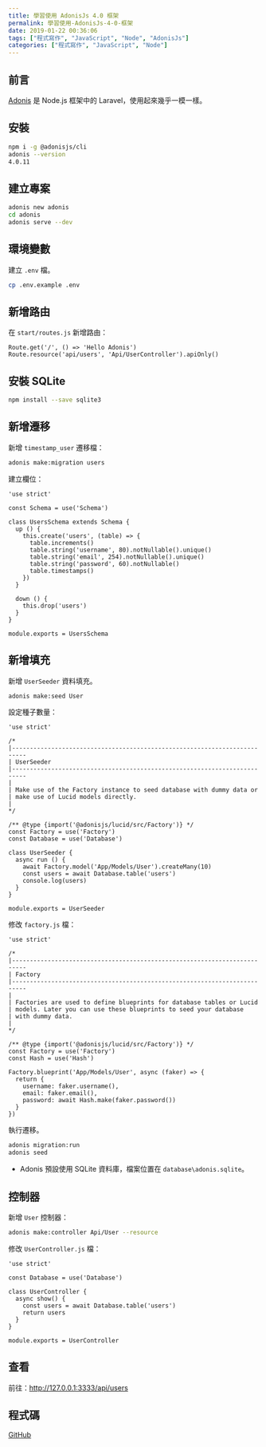 ```yaml
---
title: 學習使用 AdonisJs 4.0 框架
permalink: 學習使用-AdonisJs-4-0-框架
date: 2019-01-22 00:36:06
tags: ["程式寫作", "JavaScript", "Node", "AdonisJs"]
categories: ["程式寫作", "JavaScript", "Node"]
---
```


## 前言

[Adonis](https://github.com/adonisjs/adonis-framework) 是 Node.js 框架中的 Laravel，使用起來幾乎一模一樣。

## 安裝

```BASH
npm i -g @adonisjs/cli
adonis --version
4.0.11
```

## 建立專案

```BASH
adonis new adonis
cd adonis
adonis serve --dev
```

## 環境變數

建立 `.env` 檔。

```BASH
cp .env.example .env
```

## 新增路由

在 `start/routes.js` 新增路由：

```JS
Route.get('/', () => 'Hello Adonis')
Route.resource('api/users', 'Api/UserController').apiOnly()
```

## 安裝 SQLite

```BASH
npm install --save sqlite3
```

## 新增遷移

新增 `timestamp_user` 遷移檔：

```BASH
adonis make:migration users
```

建立欄位：

```JS
'use strict'

const Schema = use('Schema')

class UsersSchema extends Schema {
  up () {
    this.create('users', (table) => {
      table.increments()
      table.string('username', 80).notNullable().unique()
      table.string('email', 254).notNullable().unique()
      table.string('password', 60).notNullable()
      table.timestamps()
    })
  }

  down () {
    this.drop('users')
  }
}

module.exports = UsersSchema
```

## 新增填充

新增 `UserSeeder` 資料填充。

```BASH
adonis make:seed User
```

設定種子數量：

```JS
'use strict'

/*
|--------------------------------------------------------------------------
| UserSeeder
|--------------------------------------------------------------------------
|
| Make use of the Factory instance to seed database with dummy data or
| make use of Lucid models directly.
|
*/

/** @type {import('@adonisjs/lucid/src/Factory')} */
const Factory = use('Factory')
const Database = use('Database')

class UserSeeder {
  async run () {
    await Factory.model('App/Models/User').createMany(10)
    const users = await Database.table('users')
    console.log(users)
  }
}

module.exports = UserSeeder
```

修改 `factory.js` 檔：

```JS
'use strict'

/*
|--------------------------------------------------------------------------
| Factory
|--------------------------------------------------------------------------
|
| Factories are used to define blueprints for database tables or Lucid
| models. Later you can use these blueprints to seed your database
| with dummy data.
|
*/

/** @type {import('@adonisjs/lucid/src/Factory')} */
const Factory = use('Factory')
const Hash = use('Hash')

Factory.blueprint('App/Models/User', async (faker) => {
  return {
    username: faker.username(),
    email: faker.email(),
    password: await Hash.make(faker.password())
  }
})
```

執行遷移。

```BASH
adonis migration:run
adonis seed
```

- Adonis 預設使用 SQLite 資料庫，檔案位置在 `database\adonis.sqlite`。

## 控制器

新增 `User` 控制器：

```BASH
adonis make:controller Api/User --resource
```

修改 `UserController.js` 檔：

```JS
'use strict'

const Database = use('Database')

class UserController {
  async show() {
    const users = await Database.table('users')
    return users
  }
}

module.exports = UserController
```

## 查看

前往：<http://127.0.0.1:3333/api/users>

## 程式碼

[GitHub](https://github.com/memochou1993/adonis)
